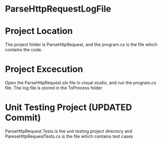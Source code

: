 # ParseHttpRequestLogFile

# Project Location
The project folder is ParseHttpRequest, and the program.cs is the file which contains the code. 

# Project Excecution 
Open the ParseHttpRequest.sln file in visual studio, and run the program.cs file. The log file is stored in the ToProcess folder 

# Unit Testing Project (UPDATED   Commit)
ParseHttpRequest.Tests is the unit testing project directory and PareseHttpRequestTests.cs is the file which contains test cases 
